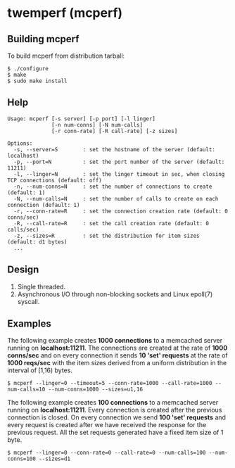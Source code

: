 # twemperf (mcperf)

## Building mcperf ##

To build mcperf from distribution tarball:

    $ ./configure
    $ make
    $ sudo make install

## Help ##

    Usage: mcperf [-s server] [-p port] [-l linger]
                  [-n num-conns] [-N num-calls]
                  [-r conn-rate] [-R call-rate] [-z sizes]

    Options:
      -s, --server=S        : set the hostname of the server (default: localhost)
      -p, --port=N          : set the port number of the server (default: 11211)
      -l, --linger=N        : set the linger timeout in sec, when closing TCP connections (default: off)
      -n, --num-conns=N     : set the number of connections to create (default: 1)
      -N, --num-calls=N     : set the number of calls to create on each connection (default: 1)
      -r, --conn-rate=R     : set the connection creation rate (default: 0 conns/sec)
      -R, --call-rate=R     : set the call creation rate (default: 0 calls/sec)
      -z, --sizes=R         : set the distribution for item sizes (default: d1 bytes)
      ...

## Design ##

1. Single threaded.
2. Asynchronous I/O through non-blocking sockets and Linux epoll(7) syscall.

## Examples ##

The following example creates **1000 connections** to a memcached server
running on **localhost:11211**. The connections are created at the rate of
**1000 conns/sec** and on every connection it sends **10 'set' requests** at
the rate of **1000 reqs/sec** with the item sizes derived from a uniform
distribution in the interval of [1,16) bytes.

    $ mcperf --linger=0 --timeout=5 --conn-rate=1000 --call-rate=1000 --num-calls=10 --num-conns=1000 --sizes=u1,16

The following example creates **100 connections** to a memcached server
running on **localhost:11211**. Every connection is created after the previous
connection is closed. On every connection we send **100 'set' requests** and
every request is created after we have received the response for the previous
request. All the set requests generated have a fixed item size of 1 byte.

    $ mcperf --linger=0 --conn-rate=0 --call-rate=0 --num-calls=100 --num-conns=100 --sizes=d1
